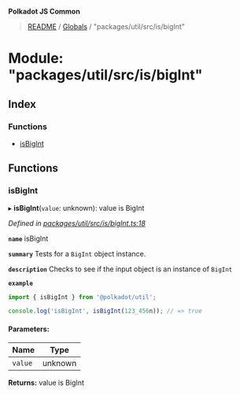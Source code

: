 **Polkadot JS Common**

> [README](../README.md) / [Globals](../globals.md) / "packages/util/src/is/bigInt"

# Module: "packages/util/src/is/bigInt"

## Index

### Functions

* [isBigInt](_packages_util_src_is_bigint_.md#isbigint)

## Functions

### isBigInt

▸ **isBigInt**(`value`: unknown): value is BigInt

*Defined in [packages/util/src/is/bigInt.ts:18](https://github.com/polkadot-js/common/blob/30198d1a/packages/util/src/is/bigInt.ts#L18)*

**`name`** isBigInt

**`summary`** Tests for a `BigInt` object instance.

**`description`** 
Checks to see if the input object is an instance of `BigInt`

**`example`** 
<BR>

```javascript
import { isBigInt } from '@polkadot/util';

console.log('isBigInt', isBigInt(123_456n)); // => true
```

#### Parameters:

Name | Type |
------ | ------ |
`value` | unknown |

**Returns:** value is BigInt
